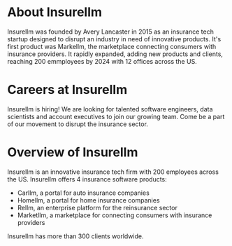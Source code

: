 # About Insurellm
Insurellm was founded by Avery Lancaster in 2015 as an insurance tech startup designed to disrupt an industry in need of innovative products. It's first product was Markellm, the marketplace connecting consumers with insurance providers.
It rapidly expanded, adding new products and clients, reaching 200 emmployees by 2024 with 12 offices across the US.


# Careers at Insurellm
Insurellm is hiring! We are looking for talented software engineers, data scientists and account executives to join our growing team. Come be a part of our movement to disrupt the insurance sector.


# Overview of Insurellm
Insurellm is an innovative insurance tech firm with 200 employees across the US.
Insurellm offers 4 insurance software products:
- Carllm, a portal for auto insurance companies
- Homellm, a portal for home insurance companies
- Rellm, an enterprise platform for the reinsurance sector
- Marketllm, a marketplace for connecting consumers with insurance providers
  
Insurellm has more than 300 clients worldwide.

